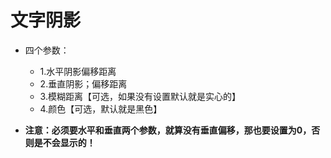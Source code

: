 # 文字阴影

* 四个参数：
   * 1.水平阴影偏移距离
   * 2.垂直阴影；偏移距离
   * 3.模糊距离【可选，如果没有设置默认就是实心的】
   * 4.颜色【可选，默认就是黑色】

* **注意：必须要水平和垂直两个参数，就算没有垂直偏移，那也要设置为0，否则是不会显示的！**


